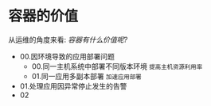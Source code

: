 # 容器的价值 
从运维的角度来看: *容器有什么价值呢?*
* 00.因环境导致的应用部署问题
	* 00.同一主机系统中部署不同版本环境 `提高主机资源利用率`
	* 01.同一应用多副本部署 `加速应用部署`
* 01.处理应用因异常停止发生的告警
* 02
